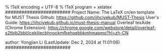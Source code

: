 % !TeX encoding = UTF-8
% !TeX program = xelatex
########################
Project Name:
    The LaTeX cn/en template for MUST Thesis 
Github:
    https://github.com/iihciyekub/MUST-Thesis
User's Guide:
    https://iihciyekub.github.io/must-thesis-manual
Overleaf texAide (Chrome Extension):
    https://chrome.google.com/webstore/detail/overleaf-s2tbib2bbl/icekiliecbhnockmfkehoebbkmhmapmo?hl=zh-CN

author: Yongjian.Li (LastUpdate: Dec 2, 2024 at 11:01:06)
########################
